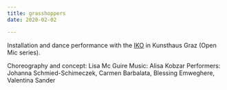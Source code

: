 ```yaml
---
title: grasshoppers
date: 2020-02-02

---
```


Installation and dance performance with the [IKO](https://iko.sonible.com/) in Kunsthaus Graz (Open Mic series).

Choreography and concept: Lisa Mc Guire
Music: Alisa Kobzar
Performers: Johanna Schmied-Schimeczek, Carmen Barbalata, Blessing Emweghere, Valentina Sander

